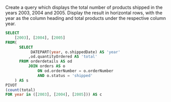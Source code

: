 Create a query which displays the total number of products shipped in the years 2003, 2004 and 2005. Display the result in horizontal rows, with the year as the column heading and total products under the respective column year.
```sql
SELECT
    [2003], [2004], [2005]
FROM(
      SELECT
           DATEPART(year, o.shippedDate) AS 'year'
          ,od.quantityOrdered AS 'total'
      FROM orderdetails AS od
          JOIN orders AS o
              ON od.orderNumber = o.orderNumber
              AND o.status = 'shipped'
    ) AS s
PIVOT
(count(total)
FOR year in ([2003], [2004], [2005])) AS c
```
